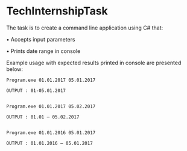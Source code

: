 # TechInternshipTask

The task is to create a command line application using C# that:

• Accepts input parameters

• Prints date range in console



Example usage with expected results printed in console
are presented below:
```
Program.exe 01.01.2017 05.01.2017

OUTPUT : 01-05.01.2017
```

```

Program.exe 01.01.2017 05.02.2017

OUTPUT : 01.01 – 05.02.2017

```

```

Program.exe 01.01.2016 05.01.2017

OUTPUT : 01.01.2016 – 05.01.2017

```
